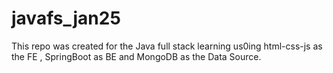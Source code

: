 # javafs_jan25
This repo was created for the Java full stack learning us0ing html-css-js as the FE , SpringBoot as BE and MongoDB as the Data Source.
